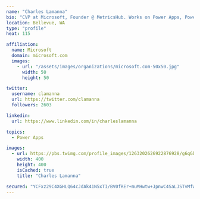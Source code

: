 ```yaml
---
name: "Charles Lamanna"
bio: "CVP at Microsoft, Founder @ MetricsHub. Works on Power Apps, Power Automate, Power Virtual Agent, Common Data Service and Dynamics 365."
location: Bellevue, WA
type: "profile"
heat: 115

affiliation:
  name: Microsoft
  domain: microsoft.com
  images:
    - url: "/assets/images/organizations/microsoft.com-50x50.jpg"
      width: 50
      height: 50

twitter:
  username: clamanna
  url: https://twitter.com/clamanna
  followers: 2603

linkedin:
  url: https://www.linkedin.com/in/charleslamanna

topics:
  - Power Apps

images:
  - url: https://pbs.twimg.com/profile_images/1263202626922876928/g6qGbHZ-_400x400.jpg
    width: 400
    height: 400
    isCached: true
    title: "Charles Lamanna"

secured: "YCFxz29C4XGHLQ64cJdAk41N5xTI/BV0fREr+muMHwtw+JpnwC4SaLJSTvMfwtOiWiWwQnwKNy2O9G4EqJZ6CKdBG8eL88LesxQqLaxRqwCYlVw4z1WYbUtIBoAvrARKnABgU0MUFZFZknhYF5e9WU2iBZpIKM0GXBshrWXtq0N/258fICoHvKGGsvnx5V+D2kgB+SGgQ31/OQ0ufeSOVmti7CQy6dnpTEBWP+M2TnEH3c2jk2mw2ifqQPqkHw3idtCYTONRIMEZqBqA1WfOUO3crTXOycLIE4oiYKa4gv6+maP/KIiCp40TiJEf8LODz1Y16d8a3QG8avJn0C1J3C15gLWmU4ruL7T9zv66+V0h6RgVgwuXKsQguHrECgdfb5phN8zlpURtOcGSV2aMNP2i66hDHdklB+DBTvggftQ=;7QKJTJbsNgEikkTPwPV2xg=="
---
```


